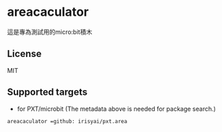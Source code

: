 # areacaculator
這是專為測試用的micro:bit積木
## License
MIT
## Supported targets
* for PXT/microbit
(The metadata above is needed for package search.)
```package
areacaculator =github: irisyai/pxt.area
```